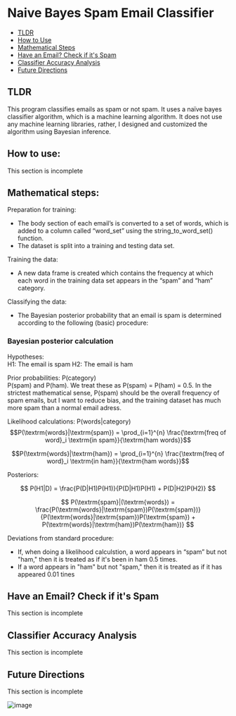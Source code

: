 

<!--$$
<script src="https://polyfill.io/v3/polyfill.min.js?features=es6"></script>
<script id="MathJax-script" async src="https://cdnjs.cloudflare.com/ajax/libs/mathjax/2.7.5/MathJax.js?config=TeX-MML-AM_CHTML"></script>
$$-->

# Naive Bayes Spam Email Classifier

- [TLDR](https://github.com/nripstein/Bayes-email-4/edit/main/README.md#mathematical-steps)
- [How to Use](https://github.com/nripstein/Bayes-email-4/edit/main/README.md#mathematical-steps)
- [Mathematical Steps](https://github.com/nripstein/Bayes-email-4/edit/main/README.md#mathematical-steps)
- [Have an Email? Check if it's Spam](https://github.com/nripstein/Bayes-email-4/edit/main/README.md#have-an-email-check-if-its-spam)
- [Classifier Accuracy Analysis](https://github.com/nripstein/Bayes-email-4/edit/main/README.md#accuracy-analysis)
- [Future Directions](https://github.com/nripstein/Bayes-email-4/edit/main/README.md#future-directions)

## TLDR

This program classifies emails as spam or not spam.  It uses a naïve bayes classifier algorithm, which is a machine learning algorithm.  It does not use any machine learning libraries, rather, I designed and customized the algorithm using Bayesian inference.

## How to use:
This section is incomplete

## Mathematical steps:

Preparation for training:
-	The body section of each email’s is converted to a set of words, which is added to a column called “word_set” using the string_to_word_set() function.
-	The dataset is split into a training and testing data set.

Training the data:
-	A new data frame is created which contains the frequency at which each word in the training data set appears in the “spam” and “ham” category.

Classifying the data:
-	The Bayesian posterior probability that an email is spam is determined according to the following (basic) procedure:

### Bayesian posterior calculation

Hypotheses:  
H1: The email is spam
H2: The email is ham

Prior probabilities: P(category)  
P(spam) and P(ham). We treat these as P(spam) = P(ham) = 0.5. In the strictest mathematical sense, P(spam) should be the overall frequency of spam emails, but I want to reduce bias, and the training dataset has much more spam than a normal email adress.

Likelihood calculations: P(words|category)  
$$P(\textrm{words}|\textrm{spam}) = \prod_{i=1}^{n} \frac{\textrm{freq of word}_i \textrm{in spam}}{\textrm{ham words}}$$

$$P(\textrm{words}|\textrm{ham}) = \prod_{i=1}^{n} \frac{\textrm{freq of word}_i \textrm{in ham}}{\textrm{ham words}}$$

Posteriors:

$$ P(H1|D) = \frac{P(D|H1)P(H1)}{P(D|H1)P(H1) + P(D|H2)P(H2)} $$

$$ P(\textrm{spam}|(\textrm{words}) = \frac{P(\textrm{words}|\textrm{spam})P(\textrm{spam})}{P(\textrm{words}|\textrm{spam})P(\textrm{spam}) + P(\textrm{words}|\textrm{ham})P(\textrm{ham})} $$

Deviations from standard procedure:
-	If, when doing a likelihood calculstion, a word appears in “spam” but not "ham," then it is treated as if it's been in ham 0.5 times.
-	If a word appears in "ham" but not "spam," then it is treated as if it has appeared 0.01 tines


## Have an Email? Check if it's Spam
This section is incomplete

## Classifier Accuracy Analysis
This section is incomplete

## Future Directions
This section is incomplete

![image](https://user-images.githubusercontent.com/98430636/219830713-955e4862-a03e-414b-a746-72d83dea6699.png)
